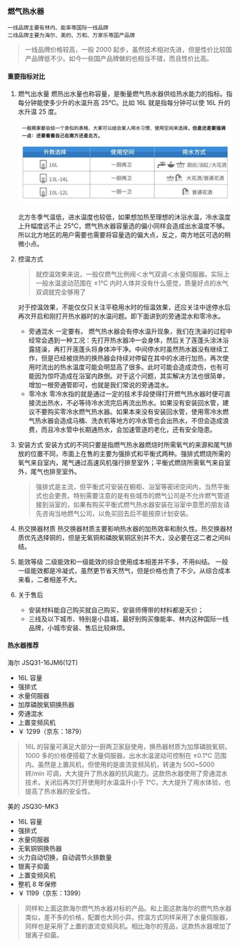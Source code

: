 ### 燃气热水器

    一线品牌主要有林内、能率等国际一线品牌
    二线品牌主要为海尔、美的、万和、万家乐等国产品牌

> 一线品牌价格较高，一般 2000 起步，虽然技术相对先进，但是性价比较国产品牌低不少。如今一些国产品牌做的也相当不错，而且性价比高。

#### 重要指标对比

1. 燃气出水量
   燃热出水量也称容量，是衡量燃气热水器供给热水能力的指标。指每分钟能使多少升的水温升高 25℃。比如 16L 就是指每分钟可以使 16L 升的水升温 25 度。

   <img src="../images/热水器容量选择.png" />

   北方冬季气温低，进水温度也较低，如果想加热至理想的沐浴水温，冷水温度上升幅度远不止 25℃，燃气热水器容量选的偏小同样会造成出水温度不够。所以北方地区的用户需要也需要将容量选的偏大点，反之，南方地区可选的稍微小点。

2. 控温方式

   > 就控温效果来说，一般仅燃气比例阀＜水气双调＜水量伺服器。实际上一般水温波动范围在 ±1℃ 内时人体并没有什么感觉，质量好点的水气双调就完全够用了

   对于控温效果，不能仅仅只关注平稳用水时的恒温效果，还应关注中途停水后再次开启和刚打开热水器时的水温问题。即下面讲到的旁通混水和零冷水。

   - 旁通混水
     一定要有。
     燃气热水器会有停水温升现象，我们在洗澡的过程中经常会遇到一种工况：先打开热水器冲一会身体，然后关了莲蓬头涂沐浴露搓澡，再打开莲蓬头将身体冲干净。中间停水时虽然热水器没有继续工作，但是已经被烧热的换热器会持续对停留在其中的水进行加热，再次使用时流出的热水温度可能会明显高了很多。此时可能会造成烫伤，也有可能因为惊吓造成在浴室内跌倒。对于这个问题，其实解决方法也很简单，增加一根旁通管即可，也就是我们常说的旁通混水。
   - 零冷水
     零冷水指的就是通过一定的技术手段使得打开燃气热水器时便可直接流出热水，不必等待冷水流完后再流出热水。如果没有安装回水管，建议不要购买零冷水燃气热水器。如果本来没有安装回水管，使用零冷水燃气热水器会造成马桶、洗衣机等地方的冷水管也会出热水，不但会造成浪费，而且冷水管中长期通热水，会加速管道的老化，还有安全隐患。

3. 安装方式
   安装方式的不同只要是指燃气热水器燃烧时所需氧气的来源和尾气排放的位置不同，市面上在售的主要为强排式和平衡式两种。强排式燃烧所需的氧气来自室内，尾气通过高速风机强行排至室外；平衡式燃烧所需氧气来自室外，尾气也排至室外。
   > 强排式是主流，但平衡式可安装在橱柜、浴室等密闭空间内，当然平衡式也会更贵。特别需要注意的是有些城市的燃气公司是不允许燃气管道接到浴室的，如果有购买平衡式燃气热水器安装在浴室中意愿的朋友请先咨询当地燃气公司，以免买回去后不能按原计划安装。
4. 热交换器材质
   热交换器材质主要影响热水器的加热效率和耐久性。热交换器材质优先选择铜的，但是无氧铜和磷脱氧铜区别并不大，没必要在这二者之间纠结。
5. 能效等级
   二级能效和一级能效的综合使用成本相差并不多，不用纠结。
   一般一级能效都是冷凝式，虽然更节省天然气，但是价格也贵了不少。从综合成本来看，二者相差不大。
6. 关于售后
   - 安装材料能自己购买就自己购买，安装师傅带的材料都是天价；
   - 三线及以下城市、特别是小县城，最好别购买像能率、林内这种国际一线品牌，小城市安装、售后比较麻烦。

#### 热水器推荐

海尔 JSQ31-16JM6(12T)

- 16L 容量
- 强排式
- 水量伺服器
- 加厚磷脱氧铜换热器
- 旁通混水
- 上置变频风机
- ￥ 1299（京东：1879）

> 16L 的容量可满足大部分一厨两卫家庭使用，换热器材质为加厚磷脱氧铜，1000 多的价格便搭载了水量伺服器，出水水温波动可控制在 ±0.1℃ 范围内。虽然是上置风机，但使用的是直流变频风机，转速为 500~5000 转/min 可调，大大提升了热水器的抗风能力。这款热水器使用了旁通混水技术，关闭后再次打开使用时水温温升小于 1℃，大大提升了用水体验，也提高了热水器的安全性。

美的 JSQ30-MK3

- 16L 容量
- 强排式
- 水量伺服器
- 无氧铜铜换热器
- 火力自动切换，自动调节火排数量
- 银离子抑菌
- 上置变频风机
- 整机 8 年保修
- ￥ 1199（京东：1399）

> 同样和上面这款海尔燃气热水器对标的产品。和上面这款海尔的燃气热水器类似，差不多的价格，配置也大同小异。控温方式同样采用了水量伺服器，同样也是采用了上置的直流变频风机。相比海尔的竞品，这款热水器增加了银离子抑菌。
